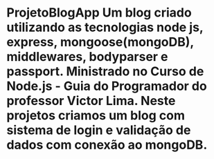 # ProjetoBlogApp Um blog criado utilizando as tecnologias node js, express, mongoose(mongoDB), middlewares, bodyparser e passport. Ministrado no Curso de Node.js - Guia do Programador do professor Victor Lima. Neste projetos criamos um blog com sistema de login e validação de dados com conexão ao  mongoDB.

